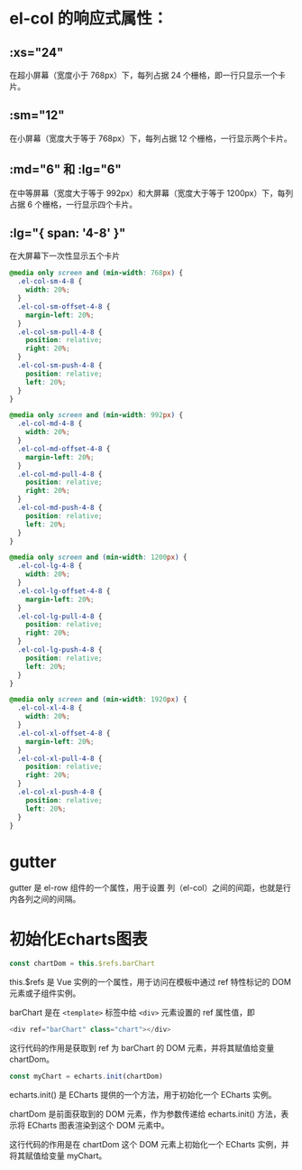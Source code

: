 # el-col 的响应式属性：

## :xs="24"

在超小屏幕（宽度小于 768px）下，每列占据 24 个栅格，即一行只显示一个卡片。

## :sm="12"

在小屏幕（宽度大于等于 768px）下，每列占据 12 个栅格，一行显示两个卡片。

## :md="6" 和 :lg="6"

在中等屏幕（宽度大于等于 992px）和大屏幕（宽度大于等于 1200px）下，每列占据 6 个栅格，一行显示四个卡片。

## :lg="{ span: '4-8' }"

在大屏幕下一次性显示五个卡片

```css
@media only screen and (min-width: 768px) {
  .el-col-sm-4-8 {
    width: 20%;
  }
  .el-col-sm-offset-4-8 {
    margin-left: 20%;
  }
  .el-col-sm-pull-4-8 {
    position: relative;
    right: 20%;
  }
  .el-col-sm-push-4-8 {
    position: relative;
    left: 20%;
  }
}

@media only screen and (min-width: 992px) {
  .el-col-md-4-8 {
    width: 20%;
  }
  .el-col-md-offset-4-8 {
    margin-left: 20%;
  }
  .el-col-md-pull-4-8 {
    position: relative;
    right: 20%;
  }
  .el-col-md-push-4-8 {
    position: relative;
    left: 20%;
  }
}

@media only screen and (min-width: 1200px) {
  .el-col-lg-4-8 {
    width: 20%;
  }
  .el-col-lg-offset-4-8 {
    margin-left: 20%;
  }
  .el-col-lg-pull-4-8 {
    position: relative;
    right: 20%;
  }
  .el-col-lg-push-4-8 {
    position: relative;
    left: 20%;
  }
}

@media only screen and (min-width: 1920px) {
  .el-col-xl-4-8 {
    width: 20%;
  }
  .el-col-xl-offset-4-8 {
    margin-left: 20%;
  }
  .el-col-xl-pull-4-8 {
    position: relative;
    right: 20%;
  }
  .el-col-xl-push-4-8 {
    position: relative;
    left: 20%;
  }
}

```

# gutter
gutter 是 el-row 组件的一个属性，用于设置 列（el-col）之间的间距，也就是行内各列之间的间隔。

# 初始化Echarts图表

```js
const chartDom = this.$refs.barChart
```

this.$refs 是 Vue 实例的一个属性，用于访问在模板中通过 ref 特性标记的 DOM 元素或子组件实例。

barChart 是在 `<template>` 标签中给 `<div>` 元素设置的 ref 属性值，即 
```js
<div ref="barChart" class="chart"></div>
```

这行代码的作用是获取到 ref 为 barChart 的 DOM 元素，并将其赋值给变量 chartDom。

```js
const myChart = echarts.init(chartDom)
```

echarts.init() 是 ECharts 提供的一个方法，用于初始化一个 ECharts 实例。

chartDom 是前面获取到的 DOM 元素，作为参数传递给 echarts.init() 方法，表示将 ECharts 图表渲染到这个 DOM 元素中。

这行代码的作用是在 chartDom 这个 DOM 元素上初始化一个 ECharts 实例，并将其赋值给变量 myChart。